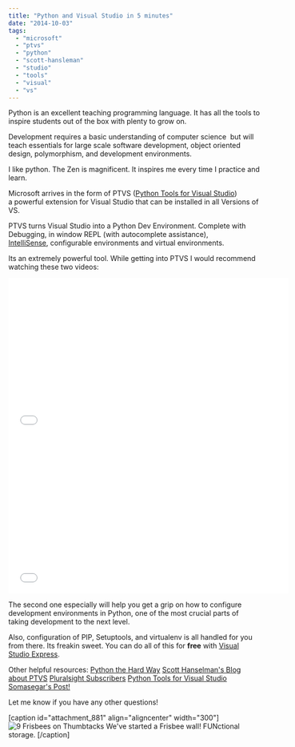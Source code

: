 ```yaml
---
title: "Python and Visual Studio in 5 minutes"
date: "2014-10-03"
tags: 
  - "microsoft"
  - "ptvs"
  - "python"
  - "scott-hansleman"
  - "studio"
  - "tools"
  - "visual"
  - "vs"
---
```


Python is an excellent teaching programming language. It has all the tools to inspire students out of the box with plenty to grow on.

Development requires a basic understanding of computer science  but will teach essentials for large scale software development, object oriented design, polymorphism, and development environments.

I like python. The Zen is magnificent. It inspires me every time I practice and learn.

Microsoft arrives in the form of PTVS ([Python Tools for Visual Studio](http://pytools.codeplex.com/ "Pytools download page")) a powerful extension for Visual Studio that can be installed in all Versions of VS.

PTVS turns Visual Studio into a Python Dev Environment. Complete with Debugging, in window REPL (with autocomplete assistance), [IntelliSense](http://msdn.microsoft.com/en-us/library/hcw1s69b.aspx "Use Intellisense"), configurable environments and virtual environments.

Its an extremely powerful tool. While getting into PTVS I would recommend watching these two videos:

<iframe width="560" height="315" src="//www.youtube.com/embed/JNNAOypc6Ek" frameborder="0" allowfullscreen></iframe>

 

<iframe width="560" height="315" src="//www.youtube.com/embed/eKPeC1remt4?list=UUpKEjPmLsl19ETchJLJj42g" frameborder="0" allowfullscreen></iframe>

The second one especially will help you get a grip on how to configure development environments in Python, one of the most crucial parts of taking development to the next level.

Also, configuration of PIP, Setuptools, and virtualenv is all handled for you from there. Its freakin sweet. You can do all of this for **free** with [Visual Studio Express](http://www.visualstudio.com/en-us/products/visual-studio-express-vs.aspx "Download page").

Other helpful resources: [Python the Hard Way](http://learnpythonthehardway.org/ "Python Learning") [Scott Hanselman's Blog about PTVS](http://www.hanselman.com/blog/OneOfMicrosoftsBestKeptSecretsPythonToolsForVisualStudioPTVS.aspx "Thank you Scott! ") [Pluralsight Subscribers](http://pluralsight.com/courses/table-of-contents/python-fundamentals "Fundamentals") [Python Tools for Visual Studio](http://pytools.codeplex.com/ "PTVS") [Somasegar's Post!](http://blogs.msdn.com/b/somasegar/archive/2011/08/29/python-tools-for-visual-studio.aspx "Great first look")

Let me know if you have any other questions!

\[caption id="attachment\_881" align="aligncenter" width="300"\]![9 Frisbees on Thumbtacks](images/WP_20140919_004-300x168.jpg) We've started a Frisbee wall! FUNctional storage. \[/caption\]


